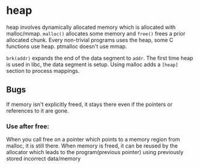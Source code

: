 # heap
heap involves dynamically allocated memory which is allocated with malloc/mmap. `malloc()` allocates some memory and `free()` frees a prior allocated chunk. Every non-trivial programs uses the heap, some C functions use heap. ptmalloc doesn't use mmap.

`brk(addr)` expands the end of the data segment to `addr`. The first time heap is used in libc, the data segment is setup. Using malloc adds a `[heap]` section to process mappings.

Bugs
----

If memory isn't explicitly freed, it stays there even if the pointers or references to it are gone.

### Use after free:

When you call free on a pointer which points to a memory region from malloc, it is still there. When memory is freed, it can be reused by the allocator which leads to the program(previous pointer) using previously stored incorrect data/memory